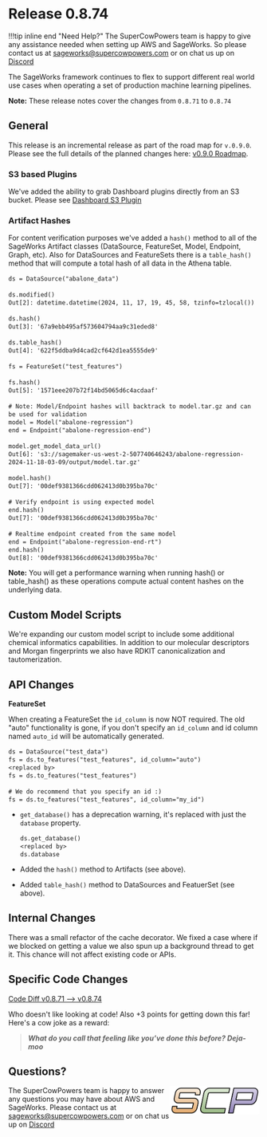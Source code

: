 # Release 0.8.74

!!!tip inline end "Need Help?"
    The SuperCowPowers team is happy to give any assistance needed when setting up AWS and SageWorks. So please contact us at [sageworks@supercowpowers.com](mailto:sageworks@supercowpowers.com) or on chat us up on [Discord](https://discord.gg/WHAJuz8sw8) 

The SageWorks framework continues to flex to support different real world use cases when operating a set of production machine learning pipelines.

**Note:** These release notes cover the changes from `0.8.71` to `0.8.74`


## General
This release is an incremental release as part of the road map for `v.0.9.0`. Please see the full details of the planned changes here: [v0.9.0 Roadmap](../road_maps/0_9_0.md). 

### S3 based Plugins
We've added the ability to grab Dashboard plugins directly from an S3 bucket. Please see [Dashboard S3 Plugin](../admin/dashboard_s3_plugins.md)

### Artifact Hashes
For content verification purposes we've added a `hash()` method to all of the SageWorks Artifact classes (DataSource, FeatureSet, Model, Endpoint, Graph, etc). Also for DataSources and FeatureSets there is a `table_hash()` method that will compute a total hash of all data in the Athena table.

```
ds = DataSource("abalone_data")

ds.modified()
Out[2]: datetime.datetime(2024, 11, 17, 19, 45, 58, tzinfo=tzlocal())

ds.hash()
Out[3]: '67a9ebb495af573604794aa9c31eded8'

ds.table_hash()
Out[4]: '622f5ddba9d4cad2cf642d1ea5555de9'

fs = FeatureSet("test_features")

fs.hash()
Out[5]: '1571eee207b72f14bd5065d6c4acdaaf'

# Note: Model/Endpoint hashes will backtrack to model.tar.gz and can be used for validation
model = Model("abalone-regression")
end = Endpoint("abalone-regression-end")

model.get_model_data_url()
Out[6]: 's3://sagemaker-us-west-2-507740646243/abalone-regression-2024-11-18-03-09/output/model.tar.gz'

model.hash()
Out[7]: '00def9381366cdd062413d0b395ba70c'

# Verify endpoint is using expected model
end.hash()
Out[7]: '00def9381366cdd062413d0b395ba70c'

# Realtime endpoint created from the same model
end = Endpoint("abalone-regression-end-rt")
end.hash()
Out[8]: '00def9381366cdd062413d0b395ba70c'
```

**Note:** You will get a performance warning when running hash() or table_hash() as these operations compute actual content hashes on the underlying data.

## Custom Model Scripts
We're expanding our custom model script to include some additional chemical informatics capabilities. In addition to our molecular descriptors and Morgan fingerprints we also have RDKIT canonicalization and tautomerization.


## API Changes
**FeatureSet**

When creating a FeatureSet the `id_column` is now NOT required. The old "auto" functionality is gone, if you don't specify an `id_column` and id column named `auto_id` will be automatically generated.

```
ds = DataSource("test_data")
fs = ds.to_features("test_features", id_column="auto")
<replaced by>
fs = ds.to_features("test_features")

# We do recommend that you specify an id :)
fs = ds.to_features("test_features", id_column="my_id")
```

- `get_database()` has a deprecation warning, it's replaced with just the `database` property.

    ```
    ds.get_database()
    <replaced by>
    ds.database
    ```

- Added the `hash()` method to Artifacts (see above).
- Added `table_hash()` method to DataSources and FeatuerSet (see above).

## Internal Changes
There was a small refactor of the cache decorator. We fixed a case where if we blocked on getting a value we also spun up a background thread to get it. This chance will not affect existing code or APIs.

## Specific Code Changes
 
<a href="https://github.com/supercowpowers/sageworks/compare/v0.8.71...v0.8.74" target="_blank">Code Diff v0.8.71 --> v0.8.74</a> 

Who doesn't like looking at code! Also +3 points for getting down this far! Here's a cow joke as a reward:

> ***What do you call that feeling like you’ve done this before?
              Deja-moo***

## Questions?
<img align="right" src="../../images/scp.png" width="180">

The SuperCowPowers team is happy to answer any questions you may have about AWS and SageWorks. Please contact us at [sageworks@supercowpowers.com](mailto:sageworks@supercowpowers.com) or on chat us up on [Discord](https://discord.gg/WHAJuz8sw8) 


